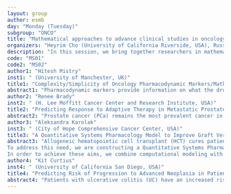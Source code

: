 ```yaml
---
layout: group
author: esmb
day: "Monday (Tuesday)"
subgroup: "ONCO"
title: "Mathematical approaches to advance clinical studies in oncology"
organizers: "Heyrim Cho (University of California Riverside, USA), Russell Rockne (City of Hope Comprehensive Cancer Center, USA)"
description: "In this session, we bring together researchers in mathematical oncology to discuss methodologies for translational research in oncology. The advance of clinical data acquisition technologies, such as genome sequencers and new imaging techniques, are providing new opportunities in mathematical oncology. Mathematical modeling and quantitative framework can effectively leverage clinical data to describe various aspects of cancer progression and drug response. Moreover, models calibrated to individual patient data can predict treatment outcome and help design personalized treatment regarding the drug combination, dosage, and scheduling to improve treatment outcome. Here we highlight several applications of mathematical modeling to clinical oncology, including analysis of clinical data and clinical trials designed with mathematical modeling."
code: "MS01"
code2: "MS02"
author1: "Hitesh Mistry"
inst1: " (University of Manchester, UK)"
title1: "Complexity/Simplicity of Oncology Pharmacodynamic Markers/Mathematical Models in the Clinic versus Drug Development"
abstract1: "Pharmacodynamic markers provide information on what the drug is doing to the body, in this talk its a measure of what the drug is doing to the disease, cancer. The number and types of biomarkers in Oncology has increased dramatically over the last 20-30 years.  Our focus here will be on biomarkers that are used for selecting a dose/schedule. Many of these biomarkers are not typically used in the clinic but they do play a role in Oncology drug development. In this talk we shall compare the biomarkers/mathematical models in two Phase 1 Oncology trials, Rectal Carcinoma and metastatic Castrate Resistant Prostate Cancer, to those that are typically used in the clinic in the same settings. We shall highlight how the breadth and richness of data in Oncology drug development exceeds that in the clinic but that more complex mathematical models are used in the clinic versus drug development even though the question is the same - what dose/schedule should we use."
author2: "Renee Brady"
inst2: " (H. Lee Moffitt Cancer Center and Research Institute, USA)"
title2: "Predicting Response to Adaptive Therapy in Metastatic Prostate Cancer Using Prostate-Specific Antigen Dynamics"
abstract2: "Prostate cancer (PCa) remains the most prevalent cancer in men in the US. Standard treatment with androgen deprivation therapy (ADT) for localized disease often results in the competitive release of resistant cell phenotypes, causing patients to develop castration resistant PCa. Intermittent ADT has been shown to be a promising alternative to continuous treatment that can delay progression and may potentially reduce treatment-related adverse events. Second-line hormone therapy options, such as abiraterone acetate (AA), have been proven effective for metastatic castration resistant prostate cancer (mCRPC) and it has been proposed that similar to intermittent ADT, treatment with adaptive AA may reduce toxicity and prolong time to progression in mCRPC. We simulated and analyzed a simple quantitative model of prostate-specific antigen (PSA) dynamics to evaluate PCa stem cell enrichment as a plausible driver of treatment resistance. A Type 1b bootstrap internal validation leave-one-out analysis was used to calibrate and validate the model against longitudinal PSA data from 16 mCRPC patients receiving adaptive AA in a pilot study. Early PSA treatment response dynamics were then used to predict patient response to subsequent treatment. We extended the model to incorporate metastatic burden to improve predictive ability and also investigated the survival benefit of adding concurrent chemotherapy for patients predicted to become resistant. Model simulations demonstrated PCa stem cell self-renewal as a plausible driver of resistance to hormone therapy. The model was able to accurately describe patient-specific PSA dynamics and predict response with 78% accuracy. When incorporating metastatic burden, the predictive ability of the model increased to 81% (specificity = 92%, sensitivity = 50%). This study developed the first patient-specific mathematical model to use early treatment response dynamics to predict subsequent responses to adaptive AA."
author3: "Aleksandra Karolak"
inst3: " (City of Hope Comprehensive Cancer Center, USA)"
title3: "A Quantitative Systems Pharmacology Model to Improve Graft Versus Host Disease Outcomes"
abstract3: "Allogeneic hematopoietic cell transplant (HCT) cures patients of underlying disease by replacing their hematopoietic system with that of a healthy donor (non-malignant disease) or by the donor cells eradicating the patient’s malignancy (graft-versus-tumor effect). A post-transplant cyclophosphamide (PTCy) regimen was recently established as a standard of care for preventing graft versus host disease (GVHD), which is the most common cause of non-relapse mortality in HCT. The PTCy regimen consists of three drugs: cyclophosphamide (Cy), mycophenolate mofetil (MMF, active metabolite mycophenolic acid - MPA) and tacrolimus (TAC). All three drugs need to be optimized: PTCy has a narrow dose range based on preclinical data; clinical data in other GVHD regimens suggest that low plasma exposure to MPA and TAC are associated with GVHD. 
To address this need, we are constructing a Quantitative Systems Pharmacology (QSP) model to optimize the PTCy regimen. Guided by our preliminary preclinical and clinical data, our hypothesis is that QSP modeling can successfully predict immunologic reactions resulting from PTCy to subsequently: 1) simulate alternative doses and administration schedules for all three drugs; 2) identify the optimal PTCy dose and administration schedule; and 3) identify which model parameters introduce the greatest variability to design subsequent clinical trials and obtain more data to improve model reliability.
In order to achieve these aims, we combine computational modeling with experimental data from HCT patients to develop and validate mathematical approach. The novelty of our approach comes from a joint application of population pharmacokinetic (popPK) model with the fully integrated immune response model (FIRM). The hybrid popPK-FIRM QSP model uses patient-specific metabolite data of PTCy drugs activity to guide dosing optimization. Simulations help predict pharmacokinetic characteristics of the PTCy regimen with correlation to drugs’ metabolites and evaluate the effects of implicit drug-drug interactions. The progress on implementations of the mathematical models, results of the simulations, and validation with the human samples collected at City of Hope will be presented."
author4: "Kit Curtius"
inst4: " (University of California San Diego, USA)"
title4: "Predicting Risk of Progression to Advanced Neoplasia in Patients with Ulcerative Colitis"
abstract4: "Patients with ulcerative colitis (UC) have an increased risk of developing colorectal cancer and thus are advised to participate in regular surveillance to remove pre-cancers that may be detected during colonoscopy.  In order to translate a validated statistical model for predicting patient-specific risk of progression over time, we developed UC-CaRE (Ulcerative Colitis-Cancer Risk Estimator) as a tool that can be used to calculate and communicate individualized cancer risk estimates to UC patients with low-grade dysplasia based on their clinicopathological features. This visual aid facilitates the risk stratification of the lowest risk patients, who can be reassured to continue surveillance, versus those at the highest risk of cancer who may benefit from preventive surgery. Using shallow whole genome sequencing, we also found that the evolution of copy number alterations in UC predicts future neoplastic risk in patients. As molecular-based decision-making becomes more prominent in the clinical setting of early cancer detection, we propose that models of evolving genotypes can be integrated into and will enhance tools like UC-CaRE."
---
```

